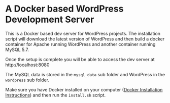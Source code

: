 # A Docker based WordPress Development Server

This is a Docker based dev server for WordPress projects. The installation script will download the latest version of
WordPress and then build a docker container for Apache running WordPress and another container running MySQL 5.7.

Once the setup is complete you will be able to access the dev server at http://localhost:8080

The MySQL data is stored in the `mysql_data` sub folder and WordPress in the `wordpress` sub folder.

Make sure you have Docker installed on your computer ([Docker Installation Instructions](https://docs.docker.com/engine/install/)) and then run the `install.sh` script. 